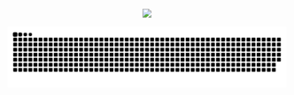 <p align="center">
  <img src="https://skillicons.dev/icons?i=git,linux,python,django,postgresql,fastapi,api,C++,java" />
</p>





<div align="center">
  <a href="https://github.com/windvenx">
  <img src="https://github.com/bimashazaman/Github-snake-SVG/raw/master/snake.svg"
       alt="snake" /></a>
</div>

